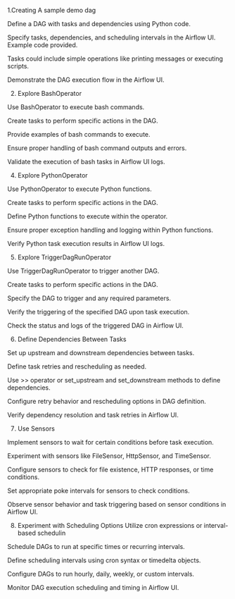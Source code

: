 1.Creating A sample demo dag


Define a DAG with tasks and dependencies using Python code.

Specify tasks, dependencies, and scheduling intervals in the Airflow UI.
Example code provided.

Tasks could include simple operations like printing messages or executing scripts.

Demonstrate the DAG execution flow in the Airflow UI.

2. Explore BashOperator


Use BashOperator to execute bash commands.

Create tasks to perform specific actions in the DAG.

Provide examples of bash commands to execute.

Ensure proper handling of bash command outputs and errors.

Validate the execution of bash tasks in Airflow UI logs.

4. Explore PythonOperator


Use PythonOperator to execute Python functions.

Create tasks to perform specific actions in the DAG.

Define Python functions to execute within the operator.

Ensure proper exception handling and logging within Python functions.

Verify Python task execution results in Airflow UI logs.

5. Explore TriggerDagRunOperator



Use TriggerDagRunOperator to trigger another DAG.

Create tasks to perform specific actions in the DAG.

Specify the DAG to trigger and any required parameters.

Verify the triggering of the specified DAG upon task execution.

Check the status and logs of the triggered DAG in Airflow UI.

6. Define Dependencies Between Tasks



Set up upstream and downstream dependencies between tasks.

Define task retries and rescheduling as needed.

Use >> operator or set_upstream and set_downstream methods to define dependencies.

Configure retry behavior and rescheduling options in DAG definition.

Verify dependency resolution and task retries in Airflow UI.

7. Use Sensors


Implement sensors to wait for certain conditions before task execution.

Experiment with sensors like FileSensor, HttpSensor, and TimeSensor.

Configure sensors to check for file existence, HTTP responses, or time conditions.

Set appropriate poke intervals for sensors to check conditions.

Observe sensor behavior and task triggering based on sensor conditions in Airflow UI.

8. Experiment with Scheduling Options
Utilize cron expressions or interval-based schedulin

Schedule DAGs to run at specific times or recurring intervals.

Define scheduling intervals using cron syntax or timedelta objects.

Configure DAGs to run hourly, daily, weekly, or custom intervals.

Monitor DAG execution scheduling and timing in Airflow UI.
